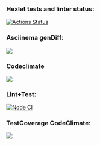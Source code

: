 ### Hexlet tests and linter status:
[![Actions Status](https://github.com/chebok/fullstack-javascript-project-lvl2/workflows/hexlet-check/badge.svg)](https://github.com/chebok/fullstack-javascript-project-lvl2/actions)
### Asciinema genDiff:
<a href="https://asciinema.org/a/slLSexjjzv3IFFrwCw6c2CAo7" target="_blank"><img src="https://asciinema.org/a/slLSexjjzv3IFFrwCw6c2CAo7.svg" /></a>
### Codeclimate
<a href="https://codeclimate.com/github/chebok/fullstack-javascript-project-lvl2/maintainability"><img src="https://api.codeclimate.com/v1/badges/ecdc5413087a6393b858/maintainability" /></a>
### Lint+Test:
[![Node CI](https://github.com/chebok/fullstack-javascript-project-lvl2/actions/workflows/test+lint.yml/badge.svg)](https://github.com/chebok/fullstack-javascript-project-lvl2/actions/workflows/test+lint.yml)
### TestCoverage CodeClimate:
<a href="https://codeclimate.com/github/chebok/fullstack-javascript-project-lvl2/test_coverage"><img src="https://api.codeclimate.com/v1/badges/ecdc5413087a6393b858/test_coverage" /></a>